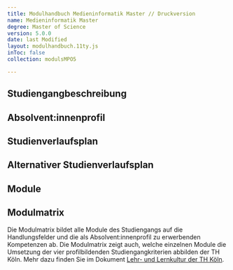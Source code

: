 ```yaml
---
title: Modulhandbuch Medieninformatik Master // Druckversion
name: Medieninformatik Master
degree: Master of Science
version: 5.0.0
date: last Modified
layout: modulhandbuch.11ty.js
inToc: false
collection: modulsMPO5

---
```


## Studiengangbeschreibung
<snippet type="text" id="studiengangsbeschreibung" src="kurzbericht/013-profil-master"></snippet>

## Absolvent\:innenprofil
<snippet type="text" id="absolventinnenprofil-allgemein" src="kurzbericht/130-absolventinnenprofil-allgemein"></snippet>
<snippet type="text" id="absolventinnenprofil-master" src="kurzbericht/134-absolventinnenprofil-master"></snippet>


## Studienverlaufsplan
<snippet type="curriculum" id="curriculum-master" src="curricula/mpo5-90CP-standard"></snippet>

## Alternativer Studienverlaufsplan
<snippet type="curriculum" id="curriculum-master" src="curricula/mpo5-90CP-alternativ"></snippet>

## Module
<snippet type="modulliste-print" id="modulliste-master" collection="modulsMPO5"></snippet>

## Modulmatrix

Die Modulmatrix bildet alle Module des Studiengangs auf die Handlungsfelder und die als Absolvent:innenprofil zu erwerbenden Kompetenzen ab. Die Modulmatrix zeigt auch, welche einzelnen Module die Umsetzung der vier profilbildenden Studiengangkriterien abbilden der TH Köln. Mehr dazu finden Sie im Dokument [Lehr- und Lernkultur der TH Köln](https://www.th-koeln.de/mam/downloads/deutsch/hochschule/profil/qualitaetsmanagement/strategische_leitlinien_zu_lehre_und_studium.pdf).

<snippet type="modulmatrix" id="modulmatrix-master" collection="modulsMPO5" programme="master"></snippet>
